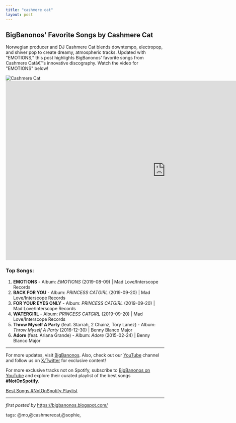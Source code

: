 ```yaml
---
title: "cashmere cat"
layout: post
---
```

<h2 >BigBanonos' Favorite Songs by Cashmere Cat</h2> <!-- Introductory Text -->
<p >Norwegian producer and DJ Cashmere Cat blends downtempo, electropop, and shiver pop to create dreamy, atmospheric tracks. Updated with "EMOTIONS," this post highlights BigBanonos' favorite songs from Cashmere Catâ€™s innovative discography. Watch the video for "EMOTIONS" below!</p> <!-- Featured Image -->
<div > <img src="https://upload.wikimedia.org/wikipedia/commons/0/09/Cashmere_Cat.jpg" alt="Cashmere Cat">
</div> <!-- YouTube Video Embed -->
<div > <iframe width="1013" height="570" src="https://www.youtube.com/embed/tM3-FaiSAYI" title="Cashmere Cat - EMOTIONS (Official Music Video)" frameborder="0" allow="accelerometer; autoplay; clipboard-write; encrypted-media; gyroscope; picture-in-picture; web-share" referrerpolicy="strict-origin-when-cross-origin" allowfullscreen></iframe>
</div> <!-- Song List -->
<h3 >Top Songs:</h3>
<ol > <li><strong>EMOTIONS</strong> - Album: <em>EMOTIONS</em> (2019-08-09) | Mad Love/Interscope Records</li> <li><strong>BACK FOR YOU</strong> - Album: <em>PRINCESS CATGIRL</em> (2019-09-20) | Mad Love/Interscope Records</li> <li><strong>FOR YOUR EYES ONLY</strong> - Album: <em>PRINCESS CATGIRL</em> (2019-09-20) | Mad Love/Interscope Records</li> <li><strong>WATERGIRL</strong> - Album: <em>PRINCESS CATGIRL</em> (2019-09-20) | Mad Love/Interscope Records</li> <li><strong>Throw Myself A Party</strong> (feat. Starrah, 2 Chainz, Tory Lanez) - Album: <em>Throw Myself A Party</em> (2016-12-30) | Benny Blanco Major</li> <li><strong>Adore</strong> (feat. Ariana Grande) - Album: <em>Adore</em> (2015-02-24) | Benny Blanco Major</li>
</ol> <!-- Footer Links -->
<hr />
<p >For more updates, visit <a href="https://bigbanonos.blogspot.com/" target="_blank">BigBanonos</a>. Also, check out our <a href="https://www.youtube.com/@BigBanonos" target="_blank">YouTube</a> channel and follow us on <a href="https://x.com/bigbanonos" target="_blank">X/Twitter</a> for exclusive content!</p>


<!--Subscribe and Playlist Links-->
<div>
    <p>For more exclusive tracks not on Spotify, subscribe to <a href="https://www.youtube.com/@BigBanonos" target="_blank">BigBanonos on YouTube</a> and explore their curated playlist of the best songs <strong>#NotOnSpotify</strong>.</p>
    <p><a href="https://www.youtube.com/playlist?list=PLtuNtuTatqI0kFahUCbtbfenC_ET5O_tr" target="_blank">Best Songs #NotOnSpotify Playlist<br /></a></p></div>

<hr />

<p><em>first posted by</em> <a href="https://bigbanonos.blogspot.com/" rel="noopener" target="_new">https://bigbanonos.blogspot.com/</a></p>

<p>tags: @mo,@cashmerecat,@sophie,</p>
